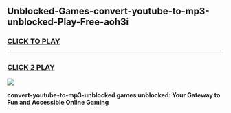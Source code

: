 
## Unblocked-Games-convert-youtube-to-mp3-unblocked-Play-Free-aoh3i
<h3>
<a href="https://premium76.site?title=convert-youtube-to-mp3-unblocked&ref=20M">CLICK TO PLAY</a></h3>
<hr>

<h3>
<a href="https://premium76.site?title=convert-youtube-to-mp3-unblocked&ref=20M">CLICK 2 PLAY</a>
  
</h3>

<a href="https://premium76.site?title=convert-youtube-to-mp3-unblocked&ref=19M"><img src="https://clearcache.store/games.png"></a>


**convert-youtube-to-mp3-unblocked games unblocked: Your Gateway to Fun and Accessible Online Gaming**
